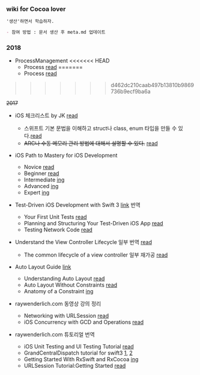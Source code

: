 ### wiki for Cocoa lover

```markdown
'생산'하면서 학습하자.

- 참여 방법 : 문서 생산 후 meta.md 업데이트
```

### 2018
- ProcessManagement
<<<<<<< HEAD
  - Process [read](https://gist.github.com/3608d469f0707647651f317e51357e0f)
=======
  - Process [read](https://gist.github.com/torpedo87/3608d469f0707647651f317e51357e0f)
>>>>>>> d462dc210caab497b13810b9869736b9ecf9ba6a

~~2017~~

- iOS 체크리스트 by JK [read](2017/ios-checklist.md)
  - 스위프트 기본 문법을 이해하고 struct나 class, enum 타입을 만들 수 있다.[read](2017/struct-class-enum.md)
  - ~~ARC나 수동 메모리 관리 방법에 대해서 설명할 수 있다.~~ [read](2017/memory-management.md)
- iOS Path to Mastery for iOS Development
  - Novice [read](2017/Novice.md)
  - Beginner [read](2017/Beginner.md)
  - Intermediate [ing](2017/Intermediate.md)
  - Advanced [ing](2017/Advanced.md)
  - Expert [ing](2017/Expert.md)

- Test-Driven iOS Development with Swift 3 [link](https://www.amazon.com/Test-Driven-iOS-Development-Swift-3-ebook/dp/B01M13T83F) 번역
  - Your First Unit Tests [read](2017/Your-First-Unit-Tests-Xcode.md)
  - Planning and Structuring Your Test-Driven iOS App [read](2017/Planning-and-Structuring-Your-Test-Driven-iOS-App.md)
  - Testing Network Code [read](2017/Testing-Network-Code.md)

- Understand the View Controller Lifecycle 일부 번역 [read](2017/understand-the-view-controller-lifecycle.md)
  - The common lifecycle of a view controller 일부 재가공 [read](The-common-lifecycle-of-a-view-controller.md)

- Auto Layout Guide [link](https://developer.apple.com/library/content/documentation/UserExperience/Conceptual/AutolayoutPG/index.html)
  - Understanding Auto Layout [read](2017/Understanding-Auto-Layout.md)
  - Auto Layout Without Constraints [read](2017/Auto-Layout-Without-Constraints.md)
  - Anatomy of a Constraint [ing](2017/Anatomy-of-a-Constraint.md)

- raywenderlich.com 동영상 강의 정리
  - Networking with URLSession [read](2017/networking-with-URLSession.md)
  - iOS Concurrency with GCD and Operations [read](2017/iOS-Concurrency-with-GCD-and-Operations.md)

- raywenderlich.com 튜토리얼 번역
  - iOS Unit Testing and UI Testing Tutorial [read](2017/iOS-Unit-Testing-and-UI-Testing-Tutorial.md)
  - GrandCentralDispatch tutorial for swift3 [1](2017/GrandCentralDispatch-tutorial-for-swift3-part1.md), [2](2017/GrandCentralDispatch-tutorial-for-swift3-part2.md)
  - Getting Started With RxSwift and RxCocoa [ing](2017/Getting-Started-With-RxSwift-and-RxCocoa.md)
  - URLSession Tutorial:Getting Started [read](2017/URLSession-Tutorial-GettingStarted.md)
